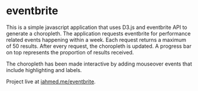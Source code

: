 # eventbrite

This is a simple javascript application that uses D3.js and eventbrite API to generate a choropleth. The application requests
eventbrite for performance related events happening within a week. Each request returns a maximum of 50 results. After every 
request, the choropleth is updated. A progress bar on top represents the proportion of results received.

The choropleth has been made interactive by adding mouseover events that include highlighting and labels.

Project live at [iahmed.me/eventbrite](http://iahmed.me/eventbrite).
